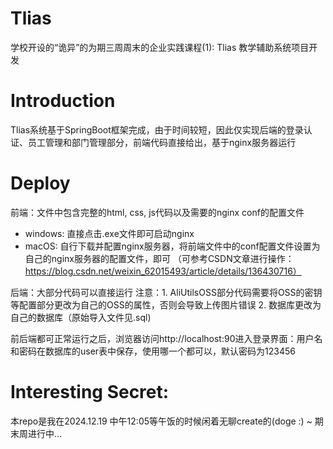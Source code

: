 # Tlias
学校开设的“诡异”的为期三周周末的企业实践课程(1): Tlias 教学辅助系统项目开发

# Introduction
Tlias系统基于SpringBoot框架完成，由于时间较短，因此仅实现后端的登录认证、员工管理和部门管理部分，前端代码直接给出，基于nginx服务器运行

# Deploy

前端：文件中包含完整的html, css, js代码以及需要的nginx conf的配置文件
  - windows: 直接点击.exe文件即可启动nginx
  - macOS: 自行下载并配置nginx服务器，将前端文件中的conf配置文件设置为自己的nginx服务器的配置文件，即可
        （可参考CSDN文章进行操作：https://blog.csdn.net/weixin_62015493/article/details/136430716）

后端：大部分代码可以直接运行
    注意：1. AliUtilsOSS部分代码需要将OSS的密钥等配置部分更改为自己的OSS的属性，否则会导致上传图片错误
         2. 数据库更改为自己的数据库（原始导入文件见.sql)

前后端都可正常运行之后，浏览器访问http://localhost:90进入登录界面：用户名和密码在数据库的user表中保存，使用哪一个都可以，默认密码为123456


# Interesting Secret:
本repo是我在2024.12.19 中午12:05等午饭的时候闲着无聊create的(doge :) ~
期末周进行中...

     
